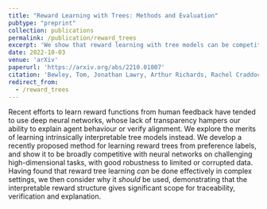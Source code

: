 ```yaml
---
title: "Reward Learning with Trees: Methods and Evaluation"
pubtype: "preprint"
collection: publications
permalink: /publication/reward_trees
excerpt: 'We show that reward learning with tree models can be competitive with neural networks, and demonstrate some of its interpretability benefits.'
date: 2022-10-03
venue: 'arXiv'
paperurl: 'https://arxiv.org/abs/2210.01007'
citation: 'Bewley, Tom, Jonathan Lawry, Arthur Richards, Rachel Craddock, and Ian Henderson. &quot;Reward Learning with Trees: Methods and Evaluation&quot; <i>arXiv preprint 2210.01007</i>. 2022.'
redirect_from: 
  - /reward_trees
---
```

Recent efforts to learn reward functions from human feedback have tended to use deep neural networks, whose lack of transparency hampers our ability to explain agent behaviour or verify alignment. We explore the merits of learning intrinsically interpretable tree models instead. We develop a recently proposed method for learning reward trees from preference labels, and show it to be broadly competitive with neural networks on challenging high-dimensional tasks, with good robustness to limited or corrupted data. Having found that reward tree learning *can* be done effectively in complex settings, we then consider why it *should* be used, demonstrating that the interpretable reward structure gives significant scope for traceability, verification and explanation.
